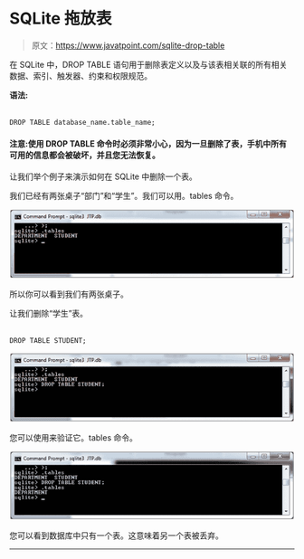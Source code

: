# SQLite 拖放表

> 原文：<https://www.javatpoint.com/sqlite-drop-table>

在 SQLite 中，DROP TABLE 语句用于删除表定义以及与该表相关联的所有相关数据、索引、触发器、约束和权限规范。

**语法:**

```

DROP TABLE database_name.table_name; 

```

#### 注意:使用 DROP TABLE 命令时必须非常小心，因为一旦删除了表，手机中所有可用的信息都会被破坏，并且您无法恢复。

让我们举个例子来演示如何在 SQLite 中删除一个表。

我们已经有两张桌子“部门”和“学生”。我们可以用。tables 命令。

![SQLite Drop table 1](img/987514418c7eacb491d6bcccef486f2b.png)

所以你可以看到我们有两张桌子。

让我们删除“学生”表。

```

DROP TABLE STUDENT;

```

![SQLite Drop table 2](img/bece1a0fba2c9786b695408a520abfa1.png)

您可以使用来验证它。tables 命令。

![SQLite Drop table 3](img/3694e361763dac3fdb75073202ab3e3c.png)

您可以看到数据库中只有一个表。这意味着另一个表被丢弃。

* * *
